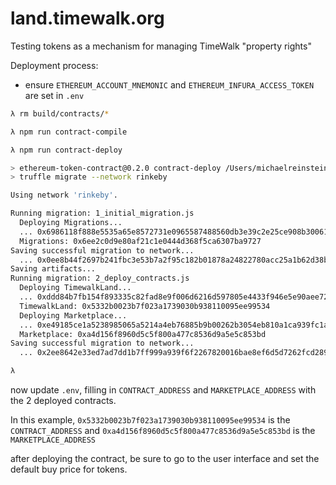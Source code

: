 # land.timewalk.org
Testing tokens as a mechanism for managing TimeWalk "property rights"

Deployment process:
* ensure `ETHEREUM_ACCOUNT_MNEMONIC` and `ETHEREUM_INFURA_ACCESS_TOKEN` are set in `.env`

```bash
λ rm build/contracts/*

λ npm run contract-compile

λ npm run contract-deploy

> ethereum-token-contract@0.2.0 contract-deploy /Users/michaelreinstein/wwwroot/land.timewalk.org
> truffle migrate --network rinkeby

Using network 'rinkeby'.

Running migration: 1_initial_migration.js
  Deploying Migrations...
  ... 0x6986118f888e5535a65e8572731e0965587488560db3e39c2e25ce908b30061e
  Migrations: 0x6ee2c0d9e80af21c1e0444d368f5ca6307ba9727
Saving successful migration to network...
  ... 0x0ee8b44f2697b241fbc3e53b7a2f95c182b01878a24822780acc25a1b62d38bf
Saving artifacts...
Running migration: 2_deploy_contracts.js
  Deploying TimewalkLand...
  ... 0xddd84b7fb154f893335c82fad8e9f006d6216d597805e4433f946e5e90aee726
  TimewalkLand: 0x5332b0023b7f023a1739030b938110095ee99534
  Deploying Marketplace...
  ... 0xe49185ce1a5238985065a5214a4eb76885b9b00262b3054eb810a1ca939fc1aa
  Marketplace: 0xa4d156f8960d5c5f800a477c8536d9a5e5c853bd
Saving successful migration to network...
  ... 0x2ee8642e33ed7ad7dd1b7ff999a939f6f2267820016bae8ef6d5d7262fcd289a

λ
```

now update `.env`, filling in `CONTRACT_ADDRESS` and `MARKETPLACE_ADDRESS` with the 2 deployed contracts.

In this example, `0x5332b0023b7f023a1739030b938110095ee99534` is the `CONTRACT_ADDRESS` and `0xa4d156f8960d5c5f800a477c8536d9a5e5c853bd` is the `MARKETPLACE_ADDRESS`

after deploying the contract, be sure to go to the user interface and set the default buy price for tokens.
